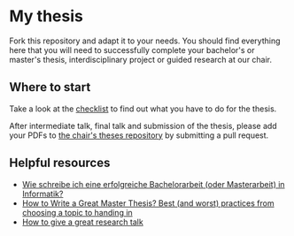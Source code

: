 # My thesis

Fork this repository and adapt it to your needs. You should find everything here
that you will need to successfully complete your bachelor's or master's thesis,
interdisciplinary project or guided research at our chair.

## Where to start

Take a look at the [checklist](checklist.md) to find out what you have to do for
the thesis.

After intermediate talk, final talk and submission of the thesis, please add
your PDFs to [the chair's theses repository](https://github.com/TUM-DSE/theses-collection)
by submitting a pull request.

## Helpful resources

* [Wie schreibe ich eine erfolgreiche Bachelorarbeit (oder Masterarbeit) in Informatik?](https://www.youtube.com/watch?v=wV0QURyJ0f8)
* [How to Write a Great Master Thesis? Best (and worst) practices from choosing a topic to handing in](https://www.youtube.com/watch?v=SC_fIWKbCa0)
* [How to give a great research talk](https://www.microsoft.com/en-us/research/wp-content/uploads/2016/07/How-to-give-a-great-research-talk.pdf)
